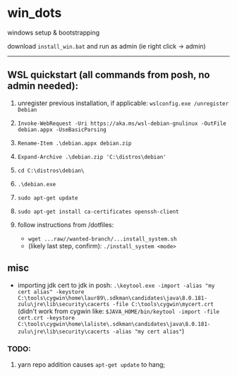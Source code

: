 # win_dots
windows setup &amp; bootstrapping

download `install_win.bat` and run as admin (ie right click -> admin)

--------------
## WSL quickstart (all commands from posh, no admin needed):

1. unregister previous installation, if applicable: `wslconfig.exe /unregister Debian`
1. `Invoke-WebRequest -Uri https://aka.ms/wsl-debian-gnulinux -OutFile debian.appx -UseBasicParsing`
1. `Rename-Item .\debian.appx debian.zip`
1. `Expand-Archive .\debian.zip 'C:\distros\debian'`
1. `cd C:\distros\debian\`
1. `.\debian.exe`

1. `sudo apt-get update`
1. `sudo apt-get install ca-certificates openssh-client`
1. follow instructions from /dotfiles:
   - `wget ...raw//wanted-branch/...install_system.sh`
   - (likely last step, confirm): `./install_system <mode>`

## misc
- importing jdk cert to jdk in posh:
`.\keytool.exe -import -alias "my cert alias" -keystore  C:\tools\cygwin\home\laur89\.sdkman\candidates\java\8.0.181-zulu\jre\lib\security\cacerts -file C:\tools\cygwin\mycert.crt`
 (didn't work from cygwin like: `$JAVA_HOME/bin/keytool -import -file cert.crt -keystore C:\tools\cygwin\home\laliste\.sdkman\candidates\java\8.0.181-zulu\jre\lib\security\cacerts -alias "my cert alias"`)

### TODO:
1. yarn repo addition causes `apt-get update` to hang;
